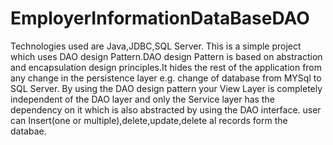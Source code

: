 # EmployerInformationDataBaseDAO
Technologies used are Java,JDBC,SQL Server. This is a simple project which uses DAO design Pattern.DAO design Pattern is based on abstraction and encapsulation design principles.It hides the rest of the application from any change in the persistence layer e.g. change of database from MYSql to SQL Server. By using the DAO design pattern your View Layer is completely independent of the DAO layer and only the Service layer has the dependency on it which is also abstracted by using the DAO interface.
user can Insert(one or multiple),delete,update,delete al records form the databae.


